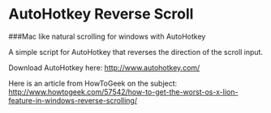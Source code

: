 AutoHotkey Reverse Scroll
==========================

###Mac like natural scrolling for windows with AutoHotkey

A simple script for AutoHotkey that reverses the direction of the scroll input.

Download AutoHotkey here: http://www.autohotkey.com/

Here is an article from HowToGeek on the subject: http://www.howtogeek.com/57542/how-to-get-the-worst-os-x-lion-feature-in-windows-reverse-scrolling/

